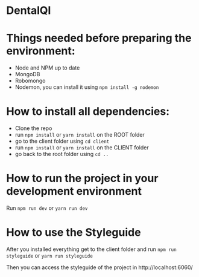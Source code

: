 # DentalQI

# Things needed before preparing the environment:
- Node and NPM up to date
- MongoDB
- Robomongo
- Nodemon, you can install it using `npm install -g nodemon`

# How to install all dependencies:

- Clone the repo
- run `npm install` or `yarn install` on the ROOT folder
- go to the client folder using `cd client`
- run `npm install` or `yarn install` on the CLIENT folder
- go back to the root folder using `cd ..`

# How to run the project in your development environment

Run `npm run dev` or `yarn run dev`

# How to use the Styleguide

After you installed everything get to the client folder and run `npm run styleguide` or `yarn run styleguide`

Then you can access the styleguide of the project in http://localhost:6060/